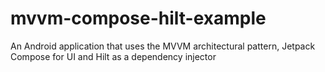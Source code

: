 # mvvm-compose-hilt-example
An Android application that uses the MVVM architectural pattern, Jetpack Compose for UI and Hilt as a dependency injector
